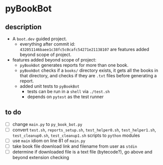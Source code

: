 # pyBookBot

## description

* A `boot.dev` guided project.
  * everything after commit id: `432051146baee1c38fc5c0cafc54271e21138107` are features added beyond scope of project.
* features added beyond scope of project:
  * `pyBookBot` generates reports for more than one book.
  * `pyBookBot` checks if a `books/` directory exists, it gets all the books in that directory, and checks if they are `.txt` files before generating a report.
  * added unit tests to `pyBookBot`
    * tests can be run in a `shell` via `./test.sh`
    * depends on `pytest` as the test runner

## to do

- [ ] change `main.py` to `py_book_bot.py`
- [ ] convert `test.sh`, `reports_setup.sh`, `test_helper0.sh`, `test_helper1.sh`, `test_cleanup0.sh`, `test_cleanup1.sh` scripts to `python` modules
- [ ] use `main` idiom on line 81 of `main.py`
- [ ] take book file download link and filename from user as `stdin`
- [ ] determine if downloaded file is a text file (bytecode?), go above and beyond extension checking
